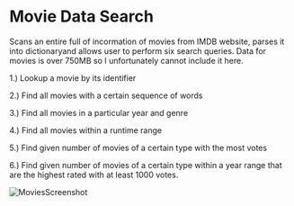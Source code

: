 # Movie Data Search
Scans an entire full of incormation of movies from IMDB website, parses it into dictionaryand allows user to perform six search queries.
Data for movies is over 750MB so I unfortunately cannot include it here.

1.) Lookup a movie by its identifier

2.) Find all movies with a certain sequence of words

3.) Find all movies in a particular year and genre

4.) Find all movies within a runtime range

5.) Find given number of movies of a certain type with the most votes

6.) Find given number of movies of a certain type within a year range that are the highest rated with at least 1000 votes.

![MoviesScreenshot](https://user-images.githubusercontent.com/94023846/211426977-fc53cd22-2307-4ab0-9aab-82ef7f072a7a.PNG)
